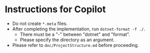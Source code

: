 # Instructions for Copilot

- Do not create `*.meta` files.
- After completing the implementation, run `dotnet-format -f ./`.
    - There must be a "-" between "dotnet" and "format".
    - Please specify the directory as an argument.
- Please refer to `doc/ProjectStructure.md` before proceeding.